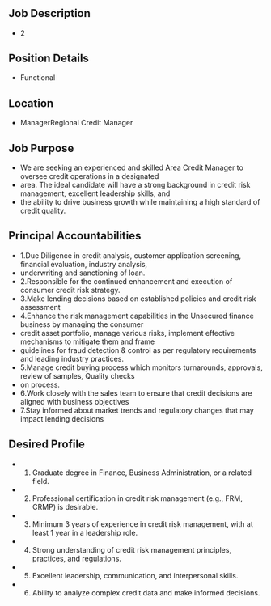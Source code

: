 # 

## Job Description

* 2

## Position Details

* Functional

## Location

* ManagerRegional Credit Manager

## Job Purpose

* We are seeking an experienced and skilled Area Credit Manager to oversee credit operations in a designated
* area. The ideal candidate will have a strong background in credit risk management, excellent leadership skills, and
* the ability to drive business growth while maintaining a high standard of credit quality.

## Principal Accountabilities

* 1.Due Diligence in credit analysis, customer application screening, financial evaluation, industry analysis,
* underwriting and sanctioning of loan.
* 2.Responsible for the continued enhancement and execution of consumer credit risk strategy.
* 3.Make lending decisions based on established policies and credit risk assessment
* 4.Enhance the risk management capabilities in the Unsecured finance business by managing the consumer
* credit asset portfolio, manage various risks, implement effective mechanisms to mitigate them and frame
* guidelines for fraud detection & control as per regulatory requirements and leading industry practices.
* 5.Manage credit buying process which monitors turnarounds, approvals, review of samples, Quality checks
* on process.
* 6.Work closely with the sales team to ensure that credit decisions are aligned with business objectives
* 7.Stay informed about market trends and regulatory changes that may impact lending decisions

## Desired Profile

* 1. Graduate degree in Finance, Business Administration, or a related field.
* 2. Professional certification in credit risk management (e.g., FRM, CRMP) is desirable.
* 3. Minimum 3 years of experience in credit risk management, with at least 1 year in a leadership role.
* 4. Strong understanding of credit risk management principles, practices, and regulations.
* 5. Excellent leadership, communication, and interpersonal skills.
* 6. Ability to analyze complex credit data and make informed decisions.
